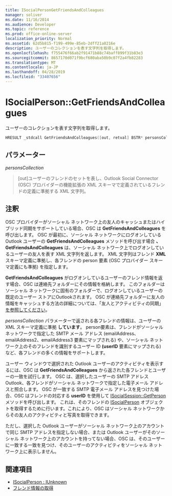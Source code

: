 ```yaml
---
title: ISocialPersonGetFriendsAndColleagues
manager: soliver
ms.date: 11/16/2014
ms.audience: Developer
ms.topic: reference
ms.prod: office-online-server
localization_priority: Normal
ms.assetid: 62d5b815-f199-499e-85eb-2dff21a8216e
description: ユーザーのコレクションを表す文字列を取得します。
ms.openlocfilehash: f755476f66ab2f91471b88c74baff899f31b83e3
ms.sourcegitcommit: 8657170d071f9bcf680aba50b9c07f2a4fb82283
ms.translationtype: MT
ms.contentlocale: ja-JP
ms.lasthandoff: 04/28/2019
ms.locfileid: "33407656"
---
```

# <a name="isocialpersongetfriendsandcolleagues"></a>ISocialPerson::GetFriendsAndColleagues

ユーザーのコレクションを表す文字列を取得します。
  
```cpp
HRESULT _stdcall GetFriendsAndColleagues([out, retval] BSTR* personsCollection);
```

## <a name="parameters"></a>パラメーター

_personsCollection_
  
> [out]ユーザーのフレンドのセットを表し、Outlook Social Connector (OSC) プロバイダーの機能拡張の XML スキーマで定義されているフレンドの定義に準拠する XML 文字列。 
    
## <a name="remarks"></a>注釈

OSC プロバイダーがソーシャル ネットワーク上の友人のキャッシュまたはハイブリッド同期をサポートしている場合、OSC は **GetFriendsAndColleagues** を呼び出します。 OSC が最初に、ソーシャル ネットワークにログオンしている Outlook ユーザーの **GetFriendsAndColleagues** メソッドを呼び出す場合 **、GetFriendsAndColleagues** は、ソーシャル ネットワーク上でログオンしているユーザーの友人を表す XML 文字列を返します。 XML 文字列はフレンド **XML** スキーマ定義に準拠し、各フレンドの person 要素 (OSC プロバイダー スキーマ定義にも準拠) を指定します。 
  
**GetFriendsAndColleagues** がログオンしているユーザーのフレンド情報を返す場合、OSC は連絡先フォルダーにその情報を格納します。 このフォルダーはソーシャル ネットワークに固有のフォルダーで、ログオンしているユーザーの既定のユーザー ストアにOutlookされます。 OSC が連絡先フォルダーに友人の情報をキャッシュする方法の詳細については、「友人とアクティビティの同期」 [を参照してください](synchronizing-friends-and-activities.md)。
  
_personsCollection_ パラメーターで返される各フレンドの情報は、ユーザーの XML スキーマ定義に準拠 **しています**。 person要素は、フレンドがソーシャル ネットワークで指定した SMTP メール アドレス (emailAddress、emailAddress2、emailAddress3 要素にマップされる) や、ソーシャル ネットワーク上のそのフレンドを識別するユーザー ID **(userID** 要素にマップされる) など、各フレンドの多くの情報をサポートします。    
  
ユーザー ウィンドウで選択された Outlook ユーザーのアクティビティを表示するには、OSC は **GetFriendsAndColleagues** から返された各フレンドとユーザーの一致を試行します。 OSC は、選択したユーザーの SMTP アドレスOutlook、各フレンドがソーシャル ネットワークで指定した電子メール アドレスと照合します。 OSC が一致する SMTP 電子メール アドレスを見つけた場合、OSC はフレンドの対応する **userID** を使用して [ISocialSession::GetPerson](isocialsession-getperson.md) メソッドを呼び出します。 これは、そのフレンドの [ISocialPerson](isocialpersoniunknown.md) オブジェクトを取得するために行います。これにより、OSC はソーシャル ネットワークからその友人のアクティビティと写真を取得できます。 
  
ただし、選択した Outlook ユーザーがソーシャル ネットワーク上のアカウントで同じ SMTP アドレスを指定しない場合、または Outlook ユーザーがそのソーシャル ネットワーク上のアカウントを持ってない場合、OSC は、そのユーザーに一致する一致を見つけ、そのユーザーのアクティビティをソーシャル ネットワーク上に表示しません。
  
## <a name="see-also"></a>関連項目

- [ISocialPerson : IUnknown](isocialpersoniunknown.md)
- [フレンド情報の取得](getting-friends-information.md)

